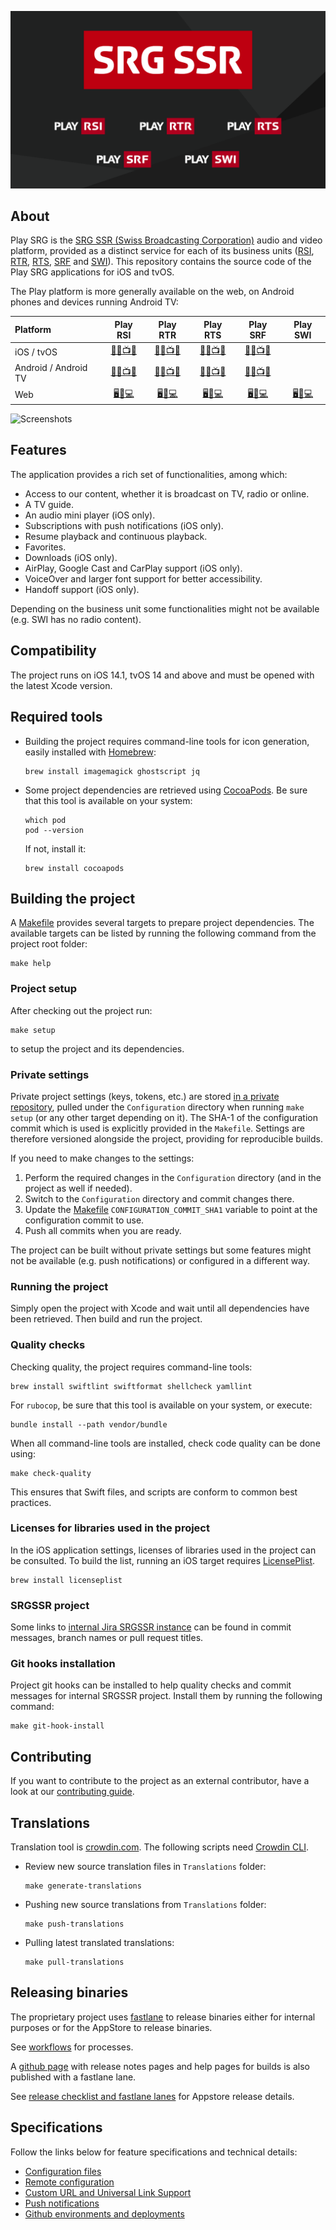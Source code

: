 ![SRG Media Player logo](README-images/logo.png)

## About

Play SRG is the [SRG SSR (Swiss Broadcasting Corporation)](https://www.srgssr.ch/en/who-we-are/organisation/) audio and video platform, provided as a distinct service for each of its business units ([RSI](https://www.rsi.ch), [RTR](https://www.rtr.ch), [RTS](https://www.rts.ch), [SRF](https://www.srf.ch) and [SWI](https://www.swissinfo.ch)). This repository contains the source code of the Play SRG applications for iOS and tvOS.

The Play platform is more generally available on the web, on Android phones and devices running Android TV:

| Platform | Play RSI | Play RTR | Play RTS | Play SRF | Play SWI |
|:-- |:--:|:--:|:--:|:--:|:--:|
| iOS / tvOS | [🍎📱📺🚗](https://itunes.apple.com/ch/app/play-rsi/id920753497) | [🍎📱📺🚗](https://itunes.apple.com/ch/app/play-rtr/id920754925) | [🍎📱📺🚗](https://itunes.apple.com/ch/app/play-rts/id920754415) | [🍎📱📺🚗](https://itunes.apple.com/ch/app/play-srf/id638194352) | |
| Android / Android TV | [🤖📱📺🚗](https://play.google.com/store/apps/details?id=ch.rsi.player) | [🤖📱📺🚗](https://play.google.com/store/apps/details?id=ch.rtr.player) | [🤖📱📺🚗](https://play.google.com/store/apps/details?id=ch.rts.player) | [🤖📱📺🚗](https://play.google.com/store/apps/details?id=ch.srf.mobile.srfplayer) | |
| Web | [🖥📱💻](https://www.rsi.ch/play) | [🖥📱💻](https://www.rtr.ch/play) | [🖥📱💻](https://www.rts.ch/play) | [🖥📱💻](https://www.srf.ch/play) | [🖥📱💻](https://www.swissinfo.ch/play) |

![Screenshots](README-images/iphone-screenshots.png)

## Features

The application provides a rich set of functionalities, among which:

* Access to our content, whether it is broadcast on TV, radio or online. 
* A TV guide.
* An audio mini player (iOS only).
* Subscriptions with push notifications (iOS only).
* Resume playback and continuous playback.
* Favorites.
* Downloads (iOS only).
* AirPlay, Google Cast and CarPlay support (iOS only).
* VoiceOver and larger font support for better accessibility.
* Handoff support (iOS only).

Depending on the business unit some functionalities might not be available (e.g. SWI has no radio content).

## Compatibility

The project runs on iOS 14.1, tvOS 14 and above and must be opened with the latest Xcode version.

## Required tools

- Building the project requires command-line tools for icon generation, easily installed with [Homebrew](https://brew.sh/):

	```
	brew install imagemagick ghostscript jq
	```

- Some project dependencies are retrieved using [CocoaPods](https://cocoapods.org/). Be sure that this tool is available on your system:

	```
	which pod
	pod --version
	```
	
	If not, install it:
	
	```
	brew install cocoapods
	```

## Building the project

A [Makefile](../Makefile) provides several targets to prepare project dependencies. The available targets can be listed by running the following command from the project root folder:

```
make help
```

### Project setup

After checking out the project run:

```
make setup
```

to setup the project and its dependencies.

### Private settings

Private project settings (keys, tokens, etc.) are stored [in a private repository](https://github.com/SRGSSR/playsrg-configuration-ios), pulled under the `Configuration` directory when running `make setup` (or any other target depending on it). The SHA-1 of the configuration commit which is used is explicitly provided in the `Makefile`. Settings are therefore versioned alongside the project, providing for reproducible builds.

If you need to make changes to the settings:

1. Perform the required changes in the `Configuration` directory (and in the project as well if needed).
1. Switch to the `Configuration` directory and commit changes there.
1. Update the [Makefile](../Makefile) `CONFIGURATION_COMMIT_SHA1` variable to point at the configuration commit to use.
1. Push all commits when you are ready.

The project can be built without private settings but some features might not be available (e.g. push notifications) or configured in a different way.

### Running the project

Simply open the project with Xcode and wait until all dependencies have been retrieved. Then build and run the project.

### Quality checks

Checking quality, the project requires command-line tools:

```
brew install swiftlint swiftformat shellcheck yamllint
```

For `rubocop`, be sure that this tool is available on your system, or execute:

```
bundle install --path vendor/bundle
```

When all command-line tools are installed, check code quality can be done using:

```
make check-quality
```

This ensures that Swift files, and scripts are conform to common best practices.

### Licenses for libraries used in the project

In the iOS application settings, licenses of libraries used in the project can be consulted. To build the list, running an iOS target requires [LicensePlist](https://github.com/mono0926/LicensePlist).

```
brew install licenseplist
```

### SRGSSR project

Some links to [internal Jira SRGSSR instance](https://srgssr-ch.atlassian.net) can be found in commit messages, branch names or pull request titles.

### Git hooks installation

Project git hooks can be installed to help quality checks and commit messages for internal SRGSSR project. Install them by running the following command:

```
make git-hook-install
```

## Contributing

If you want to contribute to the project as an external contributor, have a look at our [contributing guide](CONTRIBUTING.md).

## Translations

Translation tool is [crowdin.com](https://crowdin.com/project/play-srg). The following scripts need [Crowdin CLI](https://crowdin.github.io/crowdin-cli/).

- Review new source translation files in `Translations` folder:

	```
	make generate-translations
	```

- Pushing new source translations from `Translations` folder:

	```
	make push-translations
	```

- Pulling latest translated translations:

	```
	make pull-translations
	```

## Releasing binaries

The proprietary project uses [fastlane](https://fastlane.tools/) to release binaries either for internal purposes or for the AppStore to release binaries.

See [workflows](WORKFLOWS.md) for processes.

A [github page](https://srgssr.github.io/playsrg-apple/) with release notes pages and help pages for builds is also published with a fastlane lane.

See [release checklist and fastlane lanes](RELEASE_CHECKLIST.md) for Appstore release details.

## Specifications

Follow the links below for feature specifications and technical details:

* [Configuration files](CONFIGURATION_FILES.md)
* [Remote configuration](REMOTE_CONFIGURATION.md)
* [Custom URL and Universal Link Support](CUSTOM_URLS_AND_UNIVERSAL_LINKS.md)
* [Push notifications](PUSH_NOTIFICATIONSSS.md)
* [Github environments and deployments](GITHUB_ENVIRONMENTS_AND_DEPLOYMENTS.md)